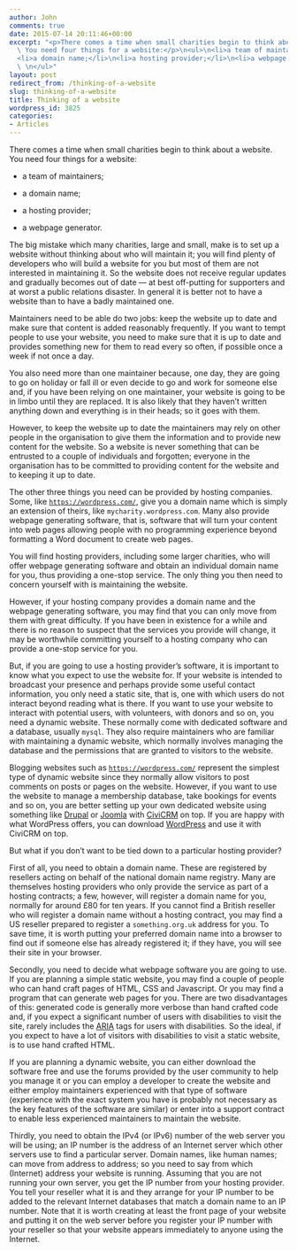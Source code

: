 ```yaml
---
author: John
comments: true
date: 2015-07-14 20:11:46+00:00
excerpt: "<p>There comes a time when small charities begin to think about a website.\
  \ You need four things for a website:</p>\n<ul>\n<li>a team of maintainers;</li>\n\
  <li>a domain name;</li>\n<li>a hosting provider;</li>\n<li>a webpage generator.</li>\
  \ \n</ul>"
layout: post
redirect_from: /thinking-of-a-website
slug: thinking-of-a-website
title: Thinking of a website
wordpress_id: 3825
categories:
- Articles
---
```


There comes a time when small charities begin to think about a website. You need four things for a website:






  * a team of maintainers;


  * a domain name;


  * a hosting provider;


  * a webpage generator.




The big mistake which many charities, large and small, make is to set up a website without thinking about who will maintain it; you will find plenty of developers who will build a website for you but most of them are not interested in maintaining it. So the website does not receive regular updates and gradually becomes out of date — at best off-putting for supporters and at worst a public relations disaster. In general it is better not to have a website than to have a badly maintained one.




Maintainers need to be able do two jobs: keep the website up to date and make sure that content is added reasonably frequently. If you want to tempt people to use your website, you need to make sure that it is up to date and provides something new for them to read every so often, if possible once a week if not once a day.




You also need more than one maintainer because, one day, they are going to go on holiday or fall ill or even decide to go and work for someone else and, if you have been relying on one maintainer, your website is going to be in limbo until they are replaced. It is also likely that they haven’t written anything down and everything is in their heads; so it goes with them.




However, to keep the website up to date the maintainers may rely on other people in the organisation to give them the information and to provide new content for the website. So a website is never something that can be entrusted to a couple of individuals and forgotten; everyone in the organisation has to be committed to providing content for the website and to keeping it up to date.




The other three things you need can be provided by hosting companies. Some, like [`https://wordpress.com/`](https://wordpress.com/), give you a domain name which is simply an extension of theirs, like `mycharity.wordpress.com`. Many also provide webpage generating software, that is, software that will turn your content into web pages allowing people with no programming experience beyond formatting a Word document to create web pages.




You will find hosting providers, including some larger charities, who will offer webpage generating software and obtain an individual domain name for you, thus providing a one-stop service. The only thing you then need to concern yourself with is maintaining the website.




However, if your hosting company provides a domain name and the webpage generating software, you may find that you can only move from them with great difficulty. If you have been in existence for a while and there is no reason to suspect that the services you provide will change, it may be worthwhile committing yourself to a hosting company who can provide a one-stop service for you.




But, if you are going to use a hosting provider’s software, it is important to know what you expect to use the website for. If your website is intended to broadcast your presence and perhaps provide some useful contact information, you only need a static site, that is, one with which users do not interact beyond reading what is there. If you want to use your website to interact with potential users, with volunteers, with donors and so on, you need a dynamic website. These normally come with dedicated software and a database, usually `mysql`. They also require maintainers who are familiar with maintaining a dynamic website, which normally involves managing the database and the permissions that are granted to visitors to the website.




Blogging websites such as [`https://wordpress.com/`](https://wordpress.com/) represent the simplest type of dynamic website since they normally allow visitors to post comments on posts or pages on the website. However, if you want to use the website to manage a membership database, take bookings for events and so on, you are better setting up your own dedicated website using something like [Drupal](https://www.drupal.org/) or [Joomla](http://www.joomla.org/) with [CiviCRM](https://civicrm.org/) on top. If you are happy with what WordPress offers, you can download [WordPress](https://wordpress.org/download/) and use it with CiviCRM on top.




But what if you don’t want to be tied down to a particular hosting provider?




First of all, you need to obtain a domain name. These are registered by resellers acting on behalf of the national domain name registry. Many are themselves hosting providers who only provide the service as part of a hosting contracts; a few, however, will register a domain name for you, normally for around £80 for ten years. If you cannot find a British reseller who will register a domain name without a hosting contract, you may find a US reseller prepared to register a `something.org.uk` address for you. To save time, it is worth putting your preferred domain name into a browser to find out if someone else has already registered it; if they have, you will see their site in your browser.




Secondly, you need to decide what webpage software you are going to use. If you are planning a simple static website, you may find a couple of people who can hand craft pages of HTML, CSS and Javascript. Or you may find a program that can generate web pages for you. There are two disadvantages of this: generated code is generally more verbose than hand crafted code and, if you expect a significant number of users with disabilities to visit the site, rarely includes the [ARIA](https://developer.mozilla.org/en-US/docs/Web/Accessibility/ARIA) tags for users with disabilities. So the ideal, if you expect to have a lot of visitors with disabilities to visit a static website, is to use hand crafted HTML.




If you are planning a dynamic website, you can either download the software free and use the forums provided by the user community to help you manage it or you can employ a developer to create the website and either employ maintainers experienced with that type of software (experience with the exact system you have is probably not necessary as the key features of the software are similar) or enter into a support contract to enable less experienced maintainers to maintain the website.




Thirdly, you need to obtain the IPv4 (or IPv6) number of the web server you will be using; an IP number is the address of an Internet server which other servers use to find a particular server. Domain names, like human names; can move from address to address; so you need to say from which (Internet) address your website is running. Assuming that you are not running your own server, you get the IP number from your hosting provider. You tell your reseller what it is and they arrange for your IP number to be added to the relevant Internet databases that match a domain name to an IP  number. Note that it is worth creating at least the front page of your website and putting it on the web server before you register your IP number with your reseller so that your website appears immediately to anyone using the Internet.

	

